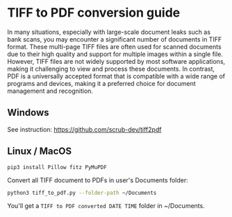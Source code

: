 # TIFF to PDF conversion guide

In many situations, especially with large-scale document leaks such as bank scans, you may encounter a significant number of documents in TIFF format. These multi-page TIFF files are often used for scanned documents due to their high quality and support for multiple images within a single file. However, TIFF files are not widely supported by most software applications, making it challenging to view and process these documents. In contrast, PDF is a universally accepted format that is compatible with a wide range of programs and devices, making it a preferred choice for document management and recognition.

## Windows

See instruction: https://github.com/scrub-dev/tiff2pdf

## Linux / MacOS

`pip3 install Pillow fitz PyMuPDF`

Convert all TIFF document to PDFs in user's Documents folder:
```sh
python3 tiff_to_pdf.py --folder-path ~/Documents
```

You'll get a `TIFF to PDF converted DATE TIME` folder in ~/Documents.
